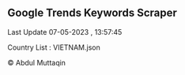 

## Google Trends Keywords Scraper 
 
Last Update 07-05-2023 , 13:57:45

Country List :
VIETNAM.json



© Abdul Muttaqin 
